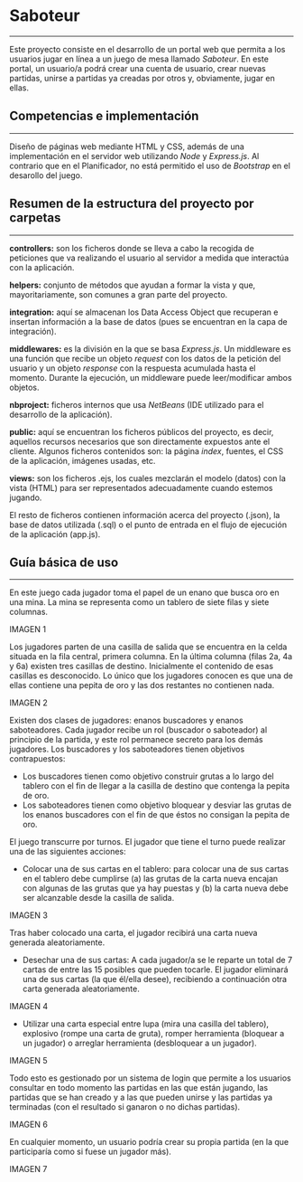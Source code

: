 <!--Creado por Jonathan Carrero Aranda -->

**Saboteur**
==============
----------

Este proyecto consiste en el desarrollo de un portal web que permita a los usuarios jugar en línea a un juego de mesa llamado *Saboteur*. En este portal, un usuario/a podrá crear una cuenta de usuario, crear nuevas partidas, unirse a partidas ya creadas por otros y, obviamente, jugar en ellas.

## Competencias e implementación
---------------------------

Diseño de páginas web mediante HTML y CSS, además de una implementación en el servidor web utilizando *Node* y *Express.js*.
Al contrario que en el Planificador, no está permitido el uso de *Bootstrap* en el desarollo del juego.

## Resumen de la estructura del proyecto por carpetas
---------------------------

**controllers:** son los ficheros donde se lleva a cabo la recogida de peticiones que va realizando el usuario al servidor a medida que interactúa con la aplicación.

**helpers:** conjunto de métodos que ayudan a formar la vista y que, mayoritariamente, son comunes a gran parte del proyecto.

**integration:** aquí se almacenan los Data Access Object que recuperan e insertan información a la base de datos (pues se encuentran en la capa de integración).

**middlewares:** es la división en la que se basa *Express.js*. Un middleware es una función que recibe un objeto *request* con los datos de la petición del usuario y un objeto *response* con la respuesta acumulada hasta el momento. Durante la ejecución, un middleware puede leer/modificar ambos objetos.

**nbproject:** ficheros internos que usa *NetBeans* (IDE utilizado para el desarrollo de la aplicación).

**public:** aquí se encuentran los ficheros públicos del proyecto, es decir, aquellos recursos necesarios que son directamente expuestos ante el cliente. Algunos ficheros contenidos son: la página *index*, fuentes, el CSS de la aplicación, imágenes usadas, etc.

**views:** son los ficheros .ejs, los cuales mezclarán el modelo (datos) con la vista (HTML) para ser representados adecuadamente cuando estemos jugando.

El resto de ficheros contienen información acerca del proyecto (.json), la base de datos utilizada (.sql) o el punto de entrada en el flujo de ejecución de la aplicación (app.js).

## Guía básica de uso
---------------------------

En este juego cada jugador toma el papel de un enano que busca oro en una mina. La mina se representa como un tablero de siete filas y siete columnas. 

IMAGEN 1

Los jugadores parten de una casilla de salida que se encuentra en la celda situada en la fila central, primera columna. En la última columna (filas 2a, 4a y 6a) existen tres casillas de destino. Inicialmente el contenido de esas casillas es desconocido. Lo único que los jugadores conocen es que una de ellas contiene una pepita de oro y las dos restantes no contienen nada.

IMAGEN 2

Existen dos clases de jugadores: enanos buscadores y enanos saboteadores. Cada jugador recibe un rol (buscador o saboteador) al principio de la partida, y este rol permanece secreto para los demás jugadores. Los buscadores y los saboteadores tienen objetivos contrapuestos: 

- Los buscadores tienen como objetivo construir grutas a lo largo del tablero con el fin de llegar a la casilla de destino que contenga la pepita de oro.
- Los saboteadores tienen como objetivo bloquear y desviar las grutas de los enanos buscadores con el fin de que éstos no consigan la pepita de oro.

El juego transcurre por turnos. El jugador que tiene el turno puede realizar una de las siguientes acciones:

- Colocar una de sus cartas en el tablero: para colocar una de sus cartas en el tablero debe cumplirse (a) las grutas de la carta nueva encajan con algunas de las grutas que ya hay puestas y (b) la carta nueva debe ser alcanzable desde la casilla de salida.

IMAGEN 3

Tras haber colocado una carta, el jugador recibirá una carta nueva generada aleatoriamente.

- Desechar una de sus cartas: A cada jugador/a se le reparte un total de 7 cartas de entre las 15 posibles que pueden tocarle. El jugador eliminará una de sus cartas (la que él/ella desee), recibiendo a continuación otra carta generada aleatoriamente.

IMAGEN 4

- Utilizar una carta especial entre lupa (mira una casilla del tablero), explosivo (rompe una carta de gruta), romper herramienta (bloquear a un jugador) o arreglar herramienta (desbloquear a un jugador).

IMAGEN 5

Todo esto es gestionado por un sistema de login que permite a los usuarios consultar en todo momento las partidas en las que están jugando, las partidas que se han creado y a las que pueden unirse y las partidas ya terminadas (con el resultado si ganaron o no dichas partidas).

IMAGEN 6

En cualquier momento, un usuario podría crear su propia partida (en la que participaría como si fuese un jugador más).

IMAGEN 7

